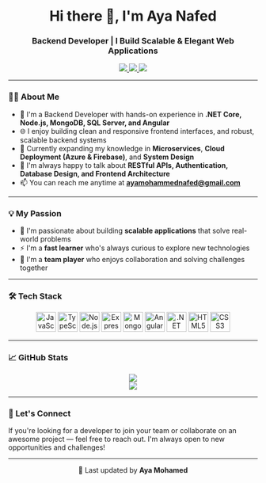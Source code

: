 <h1 align="center">Hi there 👋, I'm Aya Nafed</h1>
<h3 align="center">Backend Developer | I Build Scalable & Elegant Web Applications</h3>

<p align="center">
  <a href="https://www.linkedin.com/in/aya-mohamed-nafed/" target="_blank">
    <img src="https://img.shields.io/badge/LinkedIn-blue?logo=linkedin&style=for-the-badge" />
  </a>
<a href="mailto:ayamohammednafed@gmail.com" title="Send Email">
  <img src="https://img.shields.io/badge/Gmail-red?logo=gmail&style=for-the-badge" />
</a>

  <a href="https://drive.google.com/file/d/1N0iqMM4TvEaJtMV0in5MgJpGp3iB3hbU/view?usp=sharing" target="_blank">
    <img src="https://img.shields.io/badge/My%20CV-blue?style=for-the-badge&logo=google-drive&logoColor=white" />
  </a>
</p>

---

### 👩‍💻 About Me

- 💼 I'm a Backend Developer with hands-on experience in **.NET Core, Node.js, MongoDB, SQL Server, and Angular**
- 🌐 I enjoy building clean and responsive frontend interfaces, and robust, scalable backend systems
- 🧠 Currently expanding my knowledge in **Microservices**, **Cloud Deployment (Azure & Firebase)**, and **System Design**
- 💬 I'm always happy to talk about **RESTful APIs, Authentication, Database Design, and Frontend Architecture**
- 📫 You can reach me anytime at **ayamohammednafed@gmail.com**


---

### 💡 My Passion

- 🚀 I'm passionate about building **scalable applications** that solve real-world problems  
- ⚡ I'm a **fast learner** who's always curious to explore new technologies  
- 🤝 I'm a **team player** who enjoys collaboration and solving challenges together  

---

### 🛠️ Tech Stack

<p align="center">
  <img src="https://cdn.jsdelivr.net/gh/devicons/devicon/icons/javascript/javascript-original.svg" title="JavaScript" height="40"/>
  <img src="https://cdn.jsdelivr.net/gh/devicons/devicon/icons/typescript/typescript-original.svg" title="TypeScript" height="40"/>
  <img src="https://cdn.jsdelivr.net/gh/devicons/devicon/icons/nodejs/nodejs-original.svg" title="Node.js" height="40"/>
  <img src="https://cdn.jsdelivr.net/gh/devicons/devicon/icons/express/express-original.svg" title="Express.js" height="40"/>
  <img src="https://cdn.jsdelivr.net/gh/devicons/devicon/icons/mongodb/mongodb-original.svg" title="MongoDB" height="40"/>
  <img src="https://cdn.jsdelivr.net/gh/devicons/devicon/icons/angularjs/angularjs-original.svg" title="Angular" height="40"/>
  <img src="https://cdn.jsdelivr.net/gh/devicons/devicon/icons/dot-net/dot-net-original.svg" title=".NET Core" height="40"/>
  <img src="https://cdn.jsdelivr.net/gh/devicons/devicon/icons/html5/html5-original.svg" title="HTML5" height="40"/>
  <img src="https://cdn.jsdelivr.net/gh/devicons/devicon/icons/css3/css3-original.svg" title="CSS3" height="40"/>
</p>

---

### 📈 GitHub Stats

<p align="center">
  <img src="https://github-readme-stats.vercel.app/api?username=AyaaMohammed&show_icons=true&theme=tokyonight" />
  <br/>
  <img src="https://github-readme-stats.vercel.app/api/top-langs/?username=AyaaMohammed&layout=compact&theme=tokyonight" />
</p>

---

### 🤝 Let's Connect

If you're looking for a developer to join your team or collaborate on an awesome project — feel free to reach out. I'm always open to new opportunities and challenges!

---

<p align="center">📝 Last updated by <b>Aya Mohamed</b></p>
